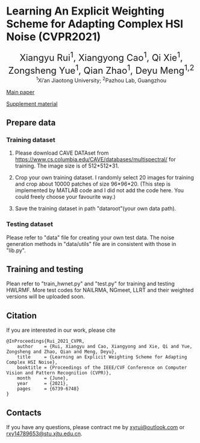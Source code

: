 # Learning An Explicit Weighting Scheme for Adapting Complex HSI Noise (CVPR2021)
<center>
<font size=5>
    Xiangyu Rui<sup>1</sup>, Xiangyong Cao<sup>1</sup>, Qi Xie<sup>1</sup>, Zongsheng Yue<sup>1</sup>, Qian Zhao<sup>1</sup>, Deyu Meng<sup>1,2</sup>
</font>
</center>

<center>
    <sup>1</sup>Xi’an Jiaotong University; <sup>2</sup>Pazhou Lab, Guangzhou
</center>

[Main paper](https://openaccess.thecvf.com/content/CVPR2021/papers/Rui_Learning_an_Explicit_Weighting_Scheme_for_Adapting_Complex_HSI_Noise_CVPR_2021_paper.pdf)

[Supplement material](https://openaccess.thecvf.com/content/CVPR2021/supplemental/Rui_Learning_an_Explicit_CVPR_2021_supplemental.pdf)

## Prepare data

### Training dataset
1. Please download CAVE DATAset from https://www.cs.columbia.edu/CAVE/databases/multispectral/ for training. The image size is of 512\*512\*31.

2. Crop your own training dataset. I randomly select 20 images for training and crop about 10000 patches of size 96\*96\*20. (This step is implemented by MATLAB code and I did not add the code here. You could freely choose your favourite way.) 

3. Save the training dataset in path "dataroot"(your own data path).

### Testing dataset
Please refer to "data" file for creating your own test data. The noise generation methods in "data/utils" file are in consistent with those in "lib.py".  

## Training and testing
Plean refer to "train_hwnet.py" and "test.py" for training and testing HWLRMF. More test codes for NAILRMA, NGmeet, LLRT and their weighted versions will be uploaded soon.

## Citation
If you are interested in our work, please cite  

```
@InProceedings{Rui_2021_CVPR, 
    author    = {Rui, Xiangyu and Cao, Xiangyong and Xie, Qi and Yue, Zongsheng and Zhao, Qian and Meng, Deyu},
    title     = {Learning an Explicit Weighting Scheme for Adapting Complex HSI Noise},    
    booktitle = {Proceedings of the IEEE/CVF Conference on Computer Vision and Pattern Recognition (CVPR)},    
    month     = {June},    
    year      = {2021},    
    pages     = {6739-6748}    
}
```
## Contacts
If you have any questions, please contract me by <xyrui@outlook.com> or <rxy14789653@stu.xjtu.edu.cn>.
